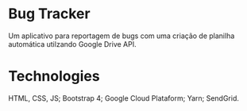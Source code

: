 # Bug Tracker
 Um aplicativo para reportagem de bugs com uma criação de planilha automática utilzando Google Drive API.

# Technologies
 HTML, CSS, JS;
 Bootstrap 4;
 Google Cloud Plataform;
 Yarn;
 SendGrid.
